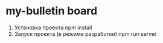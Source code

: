 # my-bulletin board

 1. Установка проекта
    npm install
 2. Запуск проекта (в режиме разработки)
    npm run server
